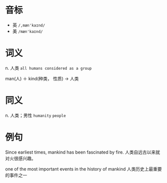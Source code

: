 # 音标

- 英 `/,mæn'kaɪnd/`
- 美 `/mæn'kaɪnd/`

# 词义

n. 人类
`all humans considered as a group`



man(人) ＋ kind(种类， 性质) → 人类

# 同义

n. 人类；男性
`humanity` `people`

# 例句

Since earliest times, mankind has been fascinated by fire.
人类自远古以来就对火很感兴趣。

one of the most important events in the history of mankind
人类历史上最重要的事件之一


